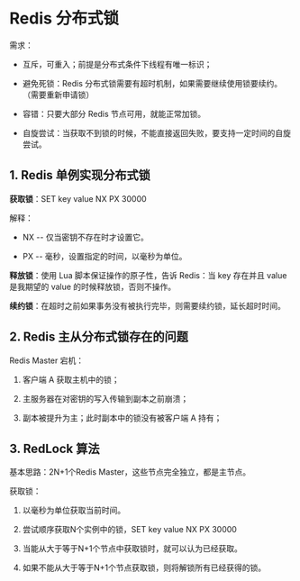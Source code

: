 # Redis 分布式锁

需求：

* 互斥，可重入；前提是分布式条件下线程有唯一标识；

* 避免死锁：Redis 分布式锁需要有超时机制，如果需要继续使用锁要续约。（需要重新申请锁）

* 容错：只要大部分 Redis 节点可用，就能正常加锁。

* 自旋尝试：当获取不到锁的时候，不能直接返回失败，要支持一定时间的自旋尝试。

## 1. Redis 单例实现分布式锁

**获取锁**：SET key value NX PX 30000

解释：

* NX -- 仅当密钥不存在时才设置它。

* PX -- 毫秒，设置指定的时间，以毫秒为单位。

**释放锁**：使用 Lua 脚本保证操作的原子性，告诉 Redis：当 key 存在并且 value 是我期望的 value 的时候释放锁，否则不操作。

**续约锁**：在超时之前如果事务没有被执行完毕，则需要续约锁，延长超时时间。

## 2. Redis 主从分布式锁存在的问题

Redis Master 宕机：

1. 客户端 A 获取主机中的锁；

2. 主服务器在对密钥的写入传输到副本之前崩溃；

3. 副本被提升为主；此时副本中的锁没有被客户端 A 持有；

## 3. RedLock 算法

基本思路：2N+1个Redis Master，这些节点完全独立，都是主节点。

获取锁：

1. 以毫秒为单位获取当前时间。

2. 尝试顺序获取N个实例中的锁，SET key value NX PX 30000

3. 当能从大于等于N+1个节点中获取锁时，就可以认为已经获取。

4. 如果不能从大于等于N+1个节点获取锁，则将解锁所有已经获得的锁。
